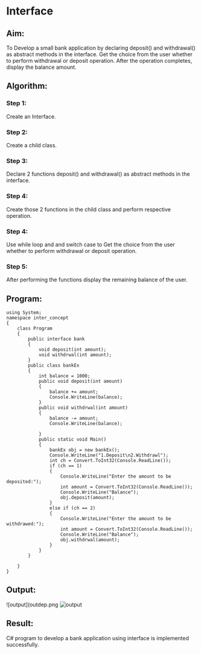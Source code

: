 # Interface
## Aim:
To Develop a small bank application by declaring deposit() and withdrawal() as abstract methods in the interface. Get the choice from the user whether to perform withdrawal or deposit operation. After the operation completes, display the balance amount.
## Algorithm:
### Step 1:
Create an Interface.
### Step 2:
Create a child class.
### Step 3:
Declare 2 functions deposit() and withdrawal() as abstract methods in the interface.
### Step 4:
Create those 2 functions in the child class and perform respective operation.
### Step 4:
Use while loop and and switch case to Get the choice from the user whether to perform withdrawal or deposit operation.
### Step 5:
After performing the functions display the remaining balance of the user.
## Program:
```
using System;
namespace inter_concept
{
    class Program
    {
        public interface bank
        {
            void deposit(int amount);
            void withdrwal(int amount);
        }
        public class bankEx
        {
            int balance = 1000;
            public void deposit(int amount)
            {
                balance += amount;
                Console.WriteLine(balance);
            }
            public void withdrwal(int amount)
            {
                balance -= amount;
                Console.WriteLine(balance);

            }
            public static void Main()
            {
                bankEx obj = new bankEx();
                Console.WriteLine("1.Deposit\n2.Withdrawl");
                int ch = Convert.ToInt32(Console.ReadLine());
                if (ch == 1)
                {
                    Console.WriteLine("Enter the amount to be deposited:");
                    int amount = Convert.ToInt32(Console.ReadLine());
                    Console.WriteLine("Balance");
                    obj.deposit(amount);
                }
                else if (ch == 2)
                {
                    Console.WriteLine("Enter the amount to be withdrawed:");
                    int amount = Convert.ToInt32(Console.ReadLine());
                    Console.WriteLine("Balance");
                    obj.withdrwal(amount);
                }
            }
        }

    }
}

```
## Output:
![output](outdep.png
![output](outwith.png)
## Result:
C# program to develop a bank application using interface is implemented successfully.
